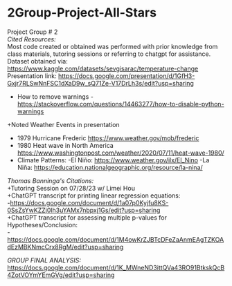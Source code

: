 # 2Group-Project-All-Stars
Project Group # 2 <br />
*Cited Resources:* <br />
Most code created or obtained was performed with prior knowledge from class materials, tutoring sessions or referring to chatgpt for assistance. <br />
Dataset obtained via: https://www.kaggle.com/datasets/sevgisarac/temperature-change <br />
Presentation link: https://docs.google.com/presentation/d/1GfH3-Gxjr7RLSwNnFSC1dXaD9w_sQ71Ze-V17DrLh3s/edit?usp=sharing

+ How to remove warnings
-https://stackoverflow.com/questions/14463277/how-to-disable-python-warnings

+Noted Weather Events in presentation
- 1979 Hurricane Frederic https://www.weather.gov/mob/frederic
- 1980 Heat wave in North America https://www.washingtonpost.com/weather/2020/07/11/heat-wave-1980/
- Climate Patterns:
    -El Niño: https://www.weather.gov/ilx/El_Nino
    -La Niña: https://education.nationalgeographic.org/resource/la-nina/

*Thomas Banninga's Citations:* <br />
+Tutoring Session on 07/28/23 w/ Limei Hou <br />
+ChatGPT transcript for printing linear regression equations: <br />
  -https://docs.google.com/document/d/1a07p0Kyjfu8KS-0SsZsYwKZZj0lh3uYAMx7nbpxj1Gs/edit?usp=sharing <br />
+ChatGPT transcript for assessing multiple p-values for Hypotheses/Conclusion: <br />
  -https://docs.google.com/document/d/1M4owKrZJBTcDFeZaAnmEAgTZKOAdEzMBKNmcCrx8RgM/edit?usp=sharing <br />


*GROUP FINAL ANALYSIS:* <br />
https://docs.google.com/document/d/1K_MWneND3ittQVa43RO91BtkskQcB4ZotVOYmYEmGVg/edit?usp=sharing 
